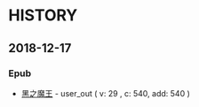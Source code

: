 # HISTORY

## 2018-12-17

### Epub

- [黑之魔王](user_out/%E9%BB%91%E4%B9%8B%E9%AD%94%E7%8E%8B) - user_out ( v: 29 , c: 540, add: 540 )
